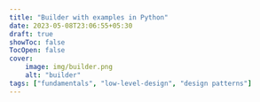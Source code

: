 ```yaml
---
title: "Builder with examples in Python"
date: 2023-05-08T23:06:55+05:30
draft: true
showToc: false
TocOpen: false
cover:
    image: img/builder.png
    alt: "builder"
tags: ["fundamentals", "low-level-design", "design patterns"]
---
```

